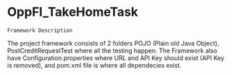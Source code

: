 # OppFI_TakeHomeTask
`Framework Description`

The project framework consists of 2 folders POJO (Plain old Java Object), PostCreditRequestTest where all the testing happen. 
The Framework also have Configuration.properties where URL and API Key should exist (API Key is removed), and pom.xml file is where all dependecies exist.



